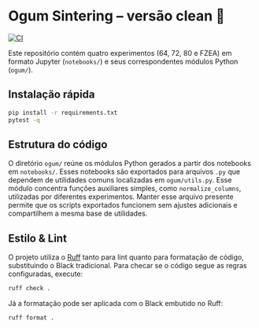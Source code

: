 # Ogum Sintering – versão clean 🚀
[![CI](https://github.com/huyraestevao/ogumsoftware/actions/workflows/ci.yml/badge.svg)](https://github.com/huyraestevao/ogumsoftware/actions/workflows/ci.yml)

Este repositório contém quatro experimentos (64, 72, 80 e FZEA) em formato
Jupyter (`notebooks/`) e seus correspondentes módulos Python (`ogum/`).

## Instalação rápida
```bash
pip install -r requirements.txt
pytest -q
```

## Estrutura do código
O diretório `ogum/` reúne os módulos Python gerados a partir dos notebooks em
`notebooks/`. Esses notebooks são exportados para arquivos `.py` que dependem
de utilidades comuns localizadas em `ogum/utils.py`. Esse módulo concentra
funções auxiliares simples, como `normalize_columns`, utilizadas por diferentes
experimentos. Manter esse arquivo presente permite que os scripts exportados
funcionem sem ajustes adicionais e compartilhem a mesma base de utilidades.

## Estilo & Lint
O projeto utiliza o [Ruff](https://docs.astral.sh/ruff/) tanto para lint quanto
para formatação de código, substituindo o Black tradicional. Para checar se o
código segue as regras configuradas, execute:

```bash
ruff check .
```

Já a formatação pode ser aplicada com o Black embutido no Ruff:

```bash
ruff format .
```
